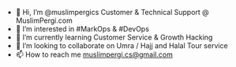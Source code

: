 - 👋 Hi, I’m @muslimpergics Customer & Technical Support @ MuslimPergi.com
- 👀 I’m interested in #MarkOps & #DevOps
- 🌱 I’m currently learning Customer Service & Growth Hacking
- 💞️ I’m looking to collaborate on Umra / Hajj and Halal Tour service
- 📫 How to reach me muslimpergi.cs@gmail.com

<!---
muslimpergics/muslimpergics is a ✨ special ✨ repository because its `README.md` (this file) appears on your GitHub profile.
You can click the Preview link to take a look at your changes.
--->
